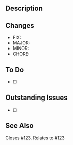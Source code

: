 ## Description
<!-- A short one or two line description (like a TLDR) of these changes -->

## Changes
<!-- An itemized list of changes in this PR

For each change, start with the word MAJOR, MINOR, FIX or CHORE followed by a colon and brief description of the change.

For example,

* FIX: Correct a big bad bug
* MAJOR: A breaking change that will impact code other devs will write in the future
* MINOR: Not a big deal, and not likely to affect the work of others, but something you want shared
* CHORE: Not really a code change, but something done (ie spelling, text or image updates)
-->
* FIX:
* MAJOR:
* MINOR:
* CHORE: 

## To Do
<!-- Use this to track the work you've done, or need to do in this PR -->
- [ ] 

## Outstanding Issues
<!-- If this is a draft PR, there might be items you're looking for feedback on or need to still address. List them here, and ask for help if you need it! -->
* [ ]

## See Also
<!-- Does this close or impact an issue. Link to all of them here. -->
Closes #123. Relates to #123
